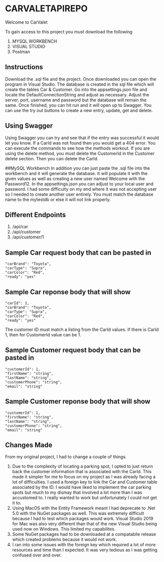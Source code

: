 # CARVALETAPIREPO
 <p>Welcome to CarValet</p>
 <p>To gain access to this project you must download the following</p>
 
1. MYSQL WORKBENCH 
2. VISUAL STUDIO
3. Postman

## Instructions

<p>Download the .sql file and the project. Once downloaded you can open the program in Visual Studio. The database is created in the sql file which will create the tables Car & Customer. Go into the appsettings.json file and locate the DefaultConnectionString and adjust as necessary. Adjust the server, port, username and password but the database will remain the same. Once finished, you can hit run and it will open up to Swagger. You can use the try out buttons to create a new entry, update, get and delete. </p>

## Using Swagger

Using Swagger you can try and see that if the entry was successful it would let you know. If a CarId was not found then you would get
a 404 error. You can execute the commands to see how the methods workout. If you are using the delete method, you must delete the
CustomerId in the Customer delete section. Then you can delete the CarId. 

##MySQL Workbench
In addition you can just paste the .sql file into the workbench and it will generate the database. It will populate it with the given
values as well as creating a new user named Welcome with the Password12. In the appsettings.json you can adjust to your local user
and password. I had some difficulty on my end where it was not accepting user so I needed to create another user entirely.  You must
 match the database name to the mytestdb or else it will not link properly. 

## Different Endpoints

1. /api/car
2. /api/customer
3. /api/customer/1


## Sample Car request body that can be pasted in
<p>
 
    "carBrand": "Toyota",
    "carType": "Supra",
    "carColor": "Red",
    "ready": "yes"
 
</p>

## Sample Car reponse body that will show 

<p>
 
    "carId": 1,
    "carBrand": "Toyota",
    "carType": "Supra",
    "carColor": "Red",
    "ready": "yes"
 
</p>


The customer ID must match a listing from the CarId values. If there is CarId 1, then for CustomerId value can be 1. 

## Sample Customer request body that can be pasted in


<p>

    "customerId": 1,
    "firstName": "string",
    "lastName": "string",
    "customerPhone": "string",
    "email": "string"
 
</p>


## Sample Customer reponse body that will show 


<p>
 
    "customerId": 1,
    "firstName": "string",
    "lastName": "string",
    "customerPhone": "string",
    "email": "string"

</p>



## Changes Made
From my original project, I had to change a couple of things. 

1. Due to the complexity of locating a parking spot, I opted to just return back the customer information that is associated with the CarId. This made it simpler for me to focus on my project as I was already facing a lot of difficulties. I used a foreign key to link the Car and Customer table associated by the ID. I would have liked to implement the car parking spots but much to my dismay that involved a lot more than I was accustomed to. I really wanted to work but unfortunately I could not get it to.
 2. Using MacOS with the Entity Framework meant I had deprecate to .Net 5.0 with the NuGet packages as well. This was extremely difficult because I had to test which packages would work. Visual Studio 2019 for Mac was also very different than that of the new Visual Studio being used now on Windows. This limited my capabilites.
 3. Some NuGet packages had to be downloaded at a compatabile release which created problems because it would not work. 
 4. I ran into some issues with the foreign key which required a lot of more resources and time than I expected. It was very tedious as I was getting confused over and over. 
 



    
    



